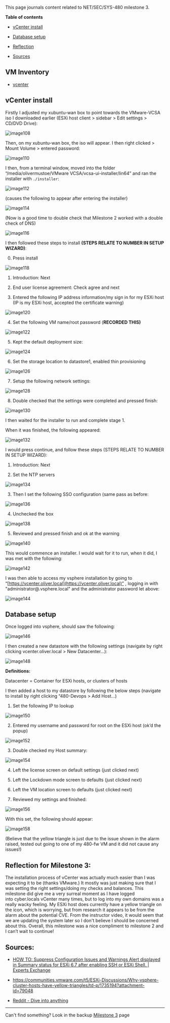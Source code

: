 This page journals content related to NET/SEC/SYS-480 milestone 3.

**Table of contents**

- [vCenter install]((#vcenter-install))

- [Database setup](#database-setup)

- [Reflection](#reflection-for-milestone-3)

- [Sources](#sources)

## VM Inventory

- [vcenter](https://github.com/Oliver-Mustoe/Oliver-Mustoe-Tech-Journal/blob/main/tech_journal_backups/SEC-480/VM-Inventory/vcenter.md)

## vCenter install

Firstly I adjusted my xubuntu-wan box to point towards the VMware-VCSA iso I downloaded earlier (ESXi host client > sidebar > Edit settings > CD/DVD Drive):

![image108](https://user-images.githubusercontent.com/71083461/215294866-1d00cb78-9135-4d61-890c-03ab9b4d51de.gif)

Then, on my xubuntu-wan box, the iso will appear. I then right clicked > Mount Volume > entered password:

![image110](https://user-images.githubusercontent.com/71083461/215294868-e4a077c1-1c4c-422c-b6b4-17e2bee686a7.gif)

I then, from a terminal window, moved into the folder “/media/olivermustoe/VMware VCSA/vcsa-ui-installer/lin64” and ran the installer with `./installer`:

![image112](https://user-images.githubusercontent.com/71083461/215294870-c862ae19-e8bb-485a-8a6f-7d4968ecd93a.gif)

(causes the following to appear after entering the installer)

![image114](https://user-images.githubusercontent.com/71083461/215294872-7511f017-d897-42f0-bdd6-d2ced2e40ff0.gif)

(Now is a good time to double check that Milestone 2 worked with a double check of DNS)

![image116](https://user-images.githubusercontent.com/71083461/215294874-771cd2a0-789b-4a1c-b5a2-94f29a0eaa09.gif)

I then followed these steps to install **(STEPS RELATE TO NUMBER IN SETUP WIZARD)**:

0. Press install

![image118](https://user-images.githubusercontent.com/71083461/215294876-b36f6dd6-1044-4000-b0d1-ba18fb0edb81.gif)

1. Introduction: Next

2. End user license agreement: Check agree and next

3. Entered the following IP address information/my sign in for my ESXi host (IP is my ESXi host, accepted the certificate warning)

![image120](https://user-images.githubusercontent.com/71083461/215294878-6a10fd54-1feb-4b31-9856-0e906d1fef5a.gif)

4. Set the following VM name/root password (**RECORDED THIS)**

![image122](https://user-images.githubusercontent.com/71083461/215294880-18031673-cf1d-420d-ac3f-62c692ef899a.gif)

5. Kept the default deployment size:

![image124](https://user-images.githubusercontent.com/71083461/215294882-8ca93948-8b48-4470-a848-e8940430b347.gif)

6. Set the storage location to datastore1, enabled thin provisioning

![image126](https://user-images.githubusercontent.com/71083461/215294884-dad6a221-fb5f-4109-b9db-1484913ea582.gif)

7. Setup the following network settings:

![image128](https://user-images.githubusercontent.com/71083461/215294886-495d7c6e-f081-43e0-aead-3a0fe578a3b1.gif)

8. Double checked that the settings were completed and pressed finish:

![image130](https://user-images.githubusercontent.com/71083461/215294888-5da22817-2e17-40c6-90e0-3227ba752d55.gif)

I then waited for the installer to run and complete stage 1.  

When it was finished, the following appeared:

![image132](https://user-images.githubusercontent.com/71083461/215294890-56814e02-b63c-423a-aaab-3b43da4de85f.gif)

I would press continue, and follow these steps (STEPS RELATE TO NUMBER IN SETUP WIZARD):

1. Introduction: Next

2. Set the NTP servers

![image134](https://user-images.githubusercontent.com/71083461/215294892-2cff2caf-f8d6-4d07-b060-bacb33abeb0b.gif)

3. Then I set the following SSO configuration (same pass as before:

![image136](https://user-images.githubusercontent.com/71083461/215294895-499f6726-dd51-4920-a065-ddc71073bc34.gif)

4. Unchecked the box

![image138](https://user-images.githubusercontent.com/71083461/215294898-277d0fb1-7ced-46d0-b52d-1c5019e02d18.gif)

5. Reviewed and pressed finish and ok at the warning

![image140](https://user-images.githubusercontent.com/71083461/215294900-f1353033-e141-4c66-a8b1-cba7df0e17d4.gif)

This would commence an installer. I would wait for it to run, when it did, I was met with the following:

![image142](https://user-images.githubusercontent.com/71083461/215294902-407625dc-5542-470e-8221-4df56f2642d5.gif)

I was then able to access my vsphere installation by going to “[https://vcenter.oliver.local](https://vcenter.oliver.local)” , logging in with "administrator@.vsphere.local" and the administrator password let above:

![image144](https://user-images.githubusercontent.com/71083461/215294904-126a09d1-2488-43e9-9e51-7a3a15e77c8e.gif)

## Database setup

Once logged into vsphere, should saw the following:

![image146](https://user-images.githubusercontent.com/71083461/215294906-58746eab-98b8-4d7c-9d7d-605810b89daa.gif)

I then created a new datastore with the following settings (navigate by right clicking vcenter.oliver.local > New Datacenter…):

![image148](https://user-images.githubusercontent.com/71083461/215294908-3ab42438-c9f8-47f7-995a-579f997b67ab.gif)

**Definitions:**

Datacenter = Container for ESXi hosts, or clusters of hosts

I then added a host to my datastore by following the below steps (navigate to install by right clicking “480-Devops > Add Host…)

1. Set the following IP to lookup

![image150](https://user-images.githubusercontent.com/71083461/215294910-ab030014-323e-41fd-9275-e49007f5cda4.gif)

2. Entered my username and password for root on the ESXi host (ok’d the popup)

![image152](https://user-images.githubusercontent.com/71083461/215294912-2d545984-0e63-492e-a89a-db04f020adcc.gif)

3. Double checked my Host summary:

![image154](https://user-images.githubusercontent.com/71083461/215294914-8d5d0b0c-be18-49cd-95e0-cb57e68883d8.gif)

4. Left the license screen on default settings (just clicked next)

5. Left the Lockdown mode screen to defaults (just clicked next)

6. Left the VM location screen to defaults (just clicked next)

7. Reviewed my settings and finished:

![image156](https://user-images.githubusercontent.com/71083461/215294916-1bdd0d21-189a-4e6c-9e94-25cbb131a690.gif)

With this set, the following should appear:

![image158](https://user-images.githubusercontent.com/71083461/215294918-f85a7f29-7947-4198-9363-c026c7019556.gif)

(Believe that the yellow triangle is just due to the issue shown in the alarm raised, tested out going to one of my 480-fw VM and it did not cause any issues!)

## Reflection for Milestone 3:

The installation process of vCenter was actually much easier than I was expecting it to be (thanks VMware.) It mostly was just making sure that I was setting the right settings/doing my checks and balances. This milestone did give me a very surreal moment as I have logged into cyber.locals vCenter many times, but to log into my own domains was a really wacky feeling. My ESXi host does currently have a yellow triangle on the icon, which is worrying, but from research it appears to be from the alarm about the potential CVE. From the instructor video, it would seem that we are updating the system later so I don't believe I should be concerned about this. Overall, this milestone was a nice compliment to milestone 2 and I can’t wait to continue!

## Sources:

- [HOW TO: Suppress Configuration Issues and Warnings Alert displayed in Summary status for ESXi 6.7 after enabling SSH or ESXi Shell. | Experts Exchange](https://www.experts-exchange.com/articles/33850/HOW-TO-Suppress-Configuration-Issues-and-Warnings-Alert-displayed-in-Summary-status-for-ESXi-6-7-after-enabling-SSH-or-ESXi-Shell.html)

- https://communities.vmware.com/t5/ESXi-Discussions/Why-vsphere-cluster-hosts-have-yellow-triangles/td-p/1735194?attachment-id=79048

- [Reddit - Dive into anything](https://www.reddit.com/r/vmware/comments/yt4srt/vcsa_70u3_yellow_warning_triangle_next_to_one/)

****

Can't find something? Look in the backup [Milestone 3](https://github.com/Oliver-Mustoe/Oliver-Mustoe-Tech-Journal/blob/main/tech_journal_backups/SEC-480/Milestone_2.md) page
